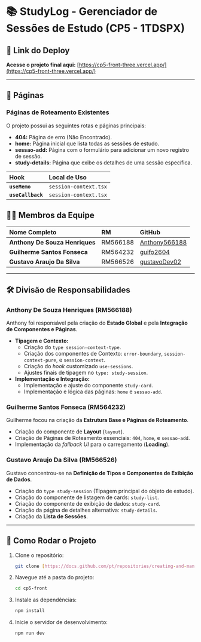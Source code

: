 # 📚 StudyLog - Gerenciador de Sessões de Estudo (CP5 - 1TDSPX)

## 🔗 Link do Deploy
**Acesse o projeto final aqui:** [https://cp5-front-three.vercel.app/](https://cp5-front-three.vercel.app/)

---

## 📄 Páginas

### Páginas de Roteamento Existentes
O projeto possui as seguintes rotas e páginas principais:
* **404:** Página de erro (Não Encontrado).
* **home:** Página inicial que lista todas as sessões de estudo.
* **sessao-add:** Página com o formulário para adicionar um novo registro de sessão.
* **study-details:** Página que exibe os detalhes de uma sessão específica.


| Hook | Local de Uso |
| :--- | :--- |
| **`useMemo`** | `session-context.tsx` |
| **`useCallback`** | `session-context.tsx` |


## 🧑‍💻 Membros da Equipe

| Nome Completo | RM | GitHub |
| :--- | :--- | :--- |
| **Anthony De Souza Henriques** | RM566188 | [Anthony566188](https://github.com/Anthony566188) |
| **Guilherme Santos Fonseca** | RM564232 | [guifo2604](https://github.com/guifo2604) |
| **Gustavo Araujo Da Silva** | RM566526 | [gustavoDev02](https://github.com/gustavoDev02) |

---

## 🛠️ Divisão de Responsabilidades

### Anthony De Souza Henriques (RM566188)
Anthony foi responsável pela criação do **Estado Global** e pela **Integração de Componentes e Páginas**.
* **Tipagem e Contexto:**
    * Criação do `type session-context-type`.
    * Criação dos componentes de Contexto: `error-boundary`, `session-context-pure`, e `session-context`.
    * Criação do *hook* customizado `use-sessions`.
    * Ajustes finais de tipagem no `type: study-session`.
* **Implementação e Integração:**
    * Implementação e ajuste do componente `study-card`.
    * Implementação e lógica das páginas: `home` e `sessao-add`.

### Guilherme Santos Fonseca (RM564232)
Guilherme focou na criação da **Estrutura Base e Páginas de Roteamento**.
* Criação do componente de **Layout** (`layout`).
* Criação de Páginas de Roteamento essenciais: `404`, `home`, e `sessao-add`.
* Implementação da *fallback UI* para o carregamento (**Loading**).

### Gustavo Araujo Da Silva (RM566526)
Gustavo concentrou-se na **Definição de Tipos e Componentes de Exibição de Dados**.
* Criação do `type study-session` (Tipagem principal do objeto de estudo).
* Criação do componente de listagem de cards: `study-list`.
* Criação do componente de exibição de dados: `study-card`.
* Criação da página de detalhes alternativa: `study-details`.
* Criação da **Lista de Sessões**.

---

## 🚀 Como Rodar o Projeto

1.  Clone o repositório:
    ```bash
    git clone [https://docs.github.com/pt/repositories/creating-and-managing-repositories/quickstart-for-repositories](https://docs.github.com/pt/repositories/creating-and-managing-repositories/quickstart-for-repositories)
    ```
2.  Navegue até a pasta do projeto:
    ```bash
    cd cp5-front
    ```
3.  Instale as dependências:
    ```bash
    npm install
    ```
4.  Inicie o servidor de desenvolvimento:
    ```bash
    npm run dev
    ```
